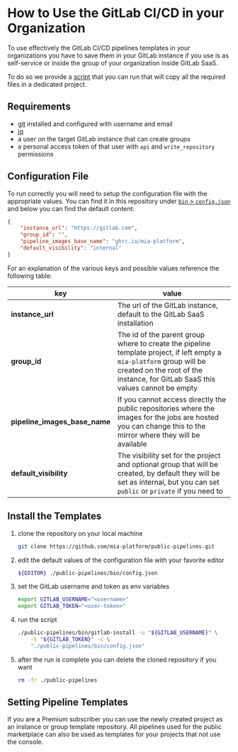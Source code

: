 # How to Use the GitLab CI/CD in your Organization

To use effectively the GitLab CI/CD pipelines templates in your organizations you have to save them in your
GitLab instance if you use is as self-service or inside the group of your organization inside GitLab SaaS.

To do so we provide a [script](../bin/gitlab-install) that you can run that will copy all the required files in a dedicated
project.

## Requirements

- [git] installed and configured with username and email
- [jq]
- a user on the target GitLab instance that can create groups
- a personal access token of that user with `api` and `write_repository` permissions

## Configuration File

To run correctly you will need to setup the configuration file with the appropriate values. You can find it in this
repository under [`bin` > `config.json`](../bin/config.json) and below you can find the default content:

```json
{
	"instance_url": "https://gitlab.com",
	"group_id": "",
	"pipeline_images_base_name": "ghrc.io/mia-platform",
	"default_visibility": "internal"
}
```

For an explanation of the various keys and possible values reference the following table:

| key | value |
| --- | --- |
| **instance_url** | The url of the GitLab instance, default to the GitLab SaaS installation |
| **group_id** | The id of the parent group where to create the pipeline template project, if left empty a `mia-platform` group will be created on the root of the instance, for GitLab SaaS this values cannot be empty |
| **pipeline_images_base_name** | If you cannot access directly the public repositories where the images for the jobs are hosted you can change this to the mirror where they will be available |
| **default_visibility** | The visibility set for the project and optional group that will be created, by default they will be set as internal, but you can set `public` or `private` if you need to |

## Install the Templates

1. clone the repository on your local machine

	```sh
	git clone https://github.com/mia-platform/public-pipelines.git
	```

1. edit the default values of the configuration file with your favorite editor

	```sh
	${EDITOR} ./public-pipelines/bin/config.json
	```

1. set the GitLab username and token as env variables

	```sh
	export GITLAB_USERNAME="<username>"
	export GITLAB_TOKEN="<user-token>"
	```

1. run the script

	```sh
	./public-pipelines/bin/gitlab-install -u "${GITLAB_USERNAME}" \
		-t "${GITLAB_TOKEN}" -c \
		"./public-pipelines/bin/config.json"
	```

1. after the run is complete you can delete the cloned repository if you want

	```sh
	rm -fr ./public-pipelines
	```

## Setting Pipeline Templates

If you are a Premium subscriber you can use the newly created project as an instance or group template repository.
All pipelines used for the public marketplace can also be used as templates for your projects that not use the console.

[git]: https://git-scm.com (Git is a free and open source distributed version control system )
[jq]: https://jqlang.github.io/jq/ (jq is a lightweight and flexible command-line JSON processor)
